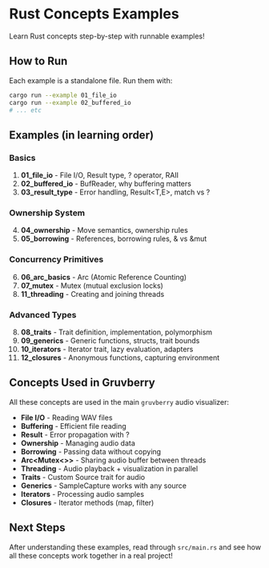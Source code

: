 # Rust Concepts Examples

Learn Rust concepts step-by-step with runnable examples!

## How to Run

Each example is a standalone file. Run them with:

```bash
cargo run --example 01_file_io
cargo run --example 02_buffered_io
# ... etc
```

## Examples (in learning order)

### Basics
1. **01_file_io** - File I/O, Result type, ? operator, RAII
2. **02_buffered_io** - BufReader, why buffering matters
3. **03_result_type** - Error handling, Result<T,E>, match vs ?

### Ownership System
4. **04_ownership** - Move semantics, ownership rules
5. **05_borrowing** - References, borrowing rules, & vs &mut

### Concurrency Primitives
6. **06_arc_basics** - Arc (Atomic Reference Counting)
7. **07_mutex** - Mutex (mutual exclusion locks)
8. **11_threading** - Creating and joining threads

### Advanced Types
8. **08_traits** - Trait definition, implementation, polymorphism
9. **09_generics** - Generic functions, structs, trait bounds
10. **10_iterators** - Iterator trait, lazy evaluation, adapters
12. **12_closures** - Anonymous functions, capturing environment

## Concepts Used in Gruvberry

All these concepts are used in the main `gruvberry` audio visualizer:

- **File I/O** - Reading WAV files
- **Buffering** - Efficient file reading
- **Result** - Error propagation with ?
- **Ownership** - Managing audio data
- **Borrowing** - Passing data without copying
- **Arc<Mutex<>>** - Sharing audio buffer between threads
- **Threading** - Audio playback + visualization in parallel
- **Traits** - Custom Source trait for audio
- **Generics** - SampleCapture works with any source
- **Iterators** - Processing audio samples
- **Closures** - Iterator methods (map, filter)

## Next Steps

After understanding these examples, read through `src/main.rs` and see how all these concepts work together in a real project!
